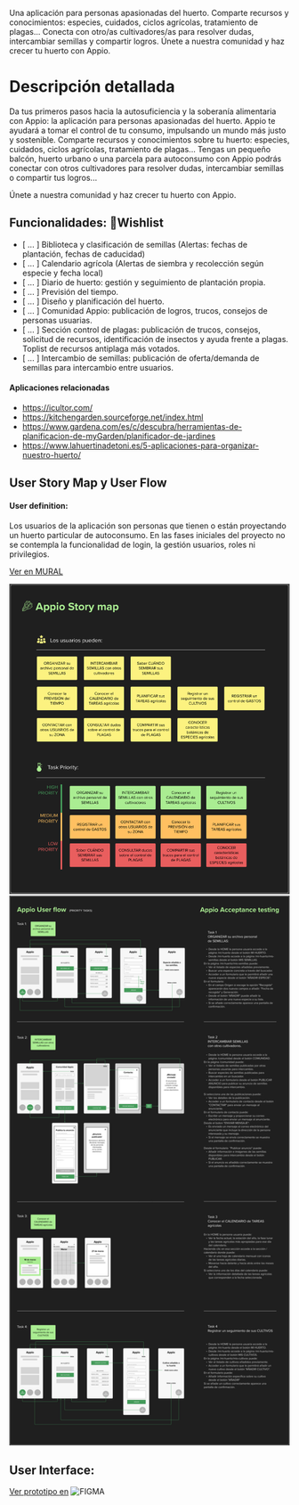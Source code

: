 Una aplicación para personas apasionadas del huerto. Comparte recursos y conocimientos: especies, cuidados, ciclos agrícolas, tratamiento de plagas...
Conecta con otro/as cultivadores/as para resolver dudas, intercambiar semillas y compartir logros.
Únete a nuestra comunidad y haz crecer tu huerto con Appio.

# Descripción detallada
Da tus primeros pasos hacia la autosuficiencia y la soberanía alimentaria con Appio: la aplicación para personas apasionadas del huerto.
Appio te ayudará a tomar el control de tu consumo, impulsando un mundo más justo y sostenible.
Comparte recursos y conocimientos sobre tu huerto: especies, cuidados, ciclos agrícolas, tratamiento de plagas...
Tengas un pequeño balcón, huerto urbano o una parcela para autoconsumo con Appio podrás conectar con otros cultivadores para resolver dudas, intercambiar semillas o compartir tus logros...

Únete a nuestra comunidad y haz crecer tu huerto con Appio.

## Funcionalidades: 💚Wishlist

- [ ... ] Biblioteca y clasificación de semillas (Alertas: fechas de plantación, fechas de caducidad)
- [ ... ] Calendario agrícola (Alertas de siembra y recolección según especie y fecha local)
- [ ... ] Diario de huerto: gestión y seguimiento de plantación propia.
- [ ... ] Previsión del tiempo.
- [ ... ] Diseño y planificación del huerto.
- [ ... ] Comunidad Appio: publicación de logros, trucos, consejos de personas usuarias.
- [ ... ] Sección control de plagas: publicación de trucos, consejos, solicitud de recursos, identificación de insectos y ayuda frente a plagas. Toplist de recursos antiplaga más votados.
- [ ... ] Intercambio de semillas: publicación de oferta/demanda de semillas  para intercambio entre usuarios.


#### Aplicaciones relacionadas
- https://icultor.com/
- https://kitchengarden.sourceforge.net/index.html
- https://www.gardena.com/es/c/descubra/herramientas-de-planificacion-de-myGarden/planificador-de-jardines
- https://www.lahuertinadetoni.es/5-aplicaciones-para-organizar-nuestro-huerto/

## User Story Map y User Flow
#### User definition:
Los usuarios de la aplicación son personas que tienen o están proyectando un huerto particular de autoconsumo. En las fases iniciales del proyecto no se contempla la funcionalidad de login, la gestión usuarios, roles ni privilegios.

[Ver en MURAL](https://app.mural.co/t/appio3426/m/appio3426/1710620098043/97c69d7dc8d74de37a80f5fbcd6c60aaf8a81306?sender=u4d17ff63ec1d3f769d9d4687)

![Appio Story Map](/docs/imgs/Appio_2024-03-17_22-36-43.png)
![Appio User Flow](/docs/imgs/Appio_2024-03-19_17-23-28.png)

## User Interface:

 [Ver prototipo en](https://www.figma.com/file/6iOLLiQ8v6psUb8yJzibZ8/Appio?type=design&node-id=0%3A1&mode=design&t=nvltldElDq2BYEtr-1) ![FIGMA](https://img.shields.io/badge/Figma-F24E1E?style=for-the-badge&logo=figma&logoColor=white)